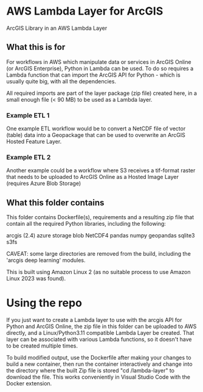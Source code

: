 # AWS Lambda Layer for ArcGIS
ArcGIS Library in an AWS Lambda Layer

## What this is for

For workflows in AWS which manipulate data or services in ArcGIS Online (or ArcGIS Enterprise), Python in Lambda can be used. To do so requires a Lambda function that can import the ArcGIS API for Python - which is usually quite big, with all the dependencies.

All required imports are part of the layer package (zip file) created here, in a small enough file (< 90 MB) to be used as a Lambda layer.

### Example ETL 1

One example ETL workflow would be to convert a NetCDF file of vector (table) data into a Geopackage that can be used to overwrite an ArcGIS Hosted Feature Layer.

### Example ETL 2

Another example could be a workflow where S3 receives a tif-format raster that needs to be uploaded to ArcGIS Online as a Hosted Image Layer (requires Azure Blob Storage)

## What this folder contains

This folder contains Dockerfile(s), requirements and a resulting zip file that contain all the required Python libraries, including the following:

arcgis (2.4)
azure storage blob
NetCDF4
pandas
numpy
geopandas
sqlite3
s3fs

CAVEAT: some large directories are removed from the build, including the 'arcgis deep learning' modules.

This is built using Amazon Linux 2 (as no suitable process to use Amazon Linux 2023 was found).

# Using the repo

If you just want to create a Lambda layer to use with the arcgis API for Python and ArcGIS Online, the zip file in this folder can be uploaded to AWS directly, and a Linux/Python3.11 compatible Lambda Layer be created. That layer can be associated with various Lambda functions, so it doesn't have to be created multiple times.

To build modified output, use the Dockerfile after making your changes to build a new container, then run the container interactively and change into the directory where the built Zip file is stored "cd /lambda-layer" to download the file. This works conveniently in Visual Studio Code with the Docker extension.
